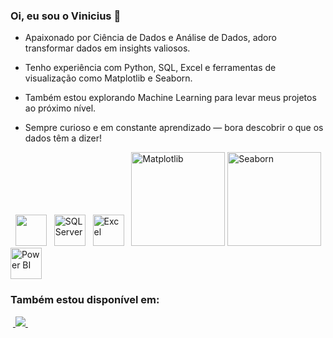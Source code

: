 ### Oi, eu sou o **Vinicius** 👋
- Apaixonado por Ciência de Dados e Análise de Dados, adoro transformar dados em insights valiosos.

- Tenho experiência com Python, SQL, Excel e ferramentas de visualização como Matplotlib e Seaborn.
- Também estou explorando Machine Learning para levar meus projetos ao próximo nível.
- Sempre curioso e em constante aprendizado — bora descobrir o que os dados têm a dizer!




<div style="display: inline">
  &nbsp;&nbsp;<img width='50' height='50' src="https://cdn.jsdelivr.net/gh/devicons/devicon/icons/python/python-original.svg" />&nbsp;&nbsp;
<img width='50' height='50' src="https://img.icons8.com/color/96/000000/microsoft-sql-server.png" alt="SQL Server" />
&nbsp;&nbsp;<img width='50' height='50' src="https://cdn-icons-png.flaticon.com/512/732/732220.png" alt="Excel" />&nbsp;&nbsp;
<img width="150" height="150" src="https://matplotlib.org/_static/images/logo2.svg" alt="Matplotlib"/>
<img width="150" height="150" src="https://seaborn.pydata.org/_static/logo-wide-lightbg.svg" alt="Seaborn"/>
<img width='50' height='50' src="https://logo.svgcdn.com/l/microsoft-power-bi.png" alt="Power BI" />



### Também estou disponível em:
&nbsp;<a href="https://www.linkedin.com/in/vinicius-galv%C3%A3o-84146b334/">
  <img src="https://img.shields.io/badge/linkedin-%230077B5.svg?style=for-the-badge&logo=linkedin&logoColor=white">
</a>&nbsp;



